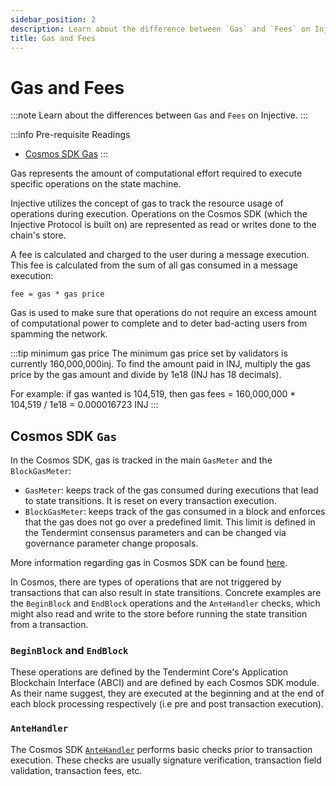 ```yaml
---
sidebar_position: 2
description: Learn about the difference between `Gas` and `Fees` on Injective.
title: Gas and Fees
---
```


# Gas and Fees

:::note
Learn about the differences between `Gas` and `Fees` on Injective. 
:::

:::info Pre-requisite Readings

- [Cosmos SDK Gas](https://docs.cosmos.network/main/basics/gas-fees.html)
:::

Gas represents the amount of computational effort required to execute specific operations on the state machine.

Injective utilizes the concept of gas to track the resource usage of operations during execution. Operations on the Cosmos SDK (which the Injective Protocol is built on) are represented as read or writes done to the chain's store.

A fee is calculated and charged to the user during a message execution. This fee is calculated from the sum of all gas consumed in a message execution:

```
fee = gas * gas price
```

Gas is used to make sure that operations do not require an excess amount of computational power to complete and to deter bad-acting users from spamming the network.

:::tip minimum gas price
The minimum gas price set by validators is currently 160,000,000inj. To find the amount paid in INJ, multiply the gas price by the gas amount and divide by 1e18 (INJ has 18 decimals).

For example: if gas wanted is 104,519, then gas fees = 160,000,000 * 104,519 / 1e18 = 0.000016723 INJ
:::

## Cosmos SDK `Gas`

In the Cosmos SDK, gas is tracked in the main `GasMeter` and the `BlockGasMeter`:

- `GasMeter`: keeps track of the gas consumed during executions that lead to state transitions. It is reset on every transaction  execution.
- `BlockGasMeter`: keeps track of the gas consumed in a block and enforces that the gas does not go over a predefined limit. This limit is defined in the Tendermint consensus parameters and can be changed via governance parameter change proposals.

More information regarding gas in Cosmos SDK can be found [here](https://docs.cosmos.network/main/basics/gas-fees.html).

In Cosmos, there are types of operations that are not triggered by transactions that can also result in state transitions. Concrete examples are the  `BeginBlock` and `EndBlock` operations and the `AnteHandler` checks, which might also read and write to the store before running the state transition from a transaction.

### `BeginBlock` and `EndBlock`

These operations are defined by the Tendermint Core's Application Blockchain Interface (ABCI) and are defined by each Cosmos SDK module. As their name suggest, they are executed at the beginning and at the end of each block processing respectively (i.e pre and post transaction execution). 

### `AnteHandler`

The Cosmos SDK [`AnteHandler`](https://docs.cosmos.network/main/basics/gas-fees.html#antehandler)
performs basic checks prior to transaction execution. These checks are usually signature
verification, transaction field validation, transaction fees, etc.
